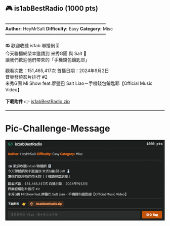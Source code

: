 ## 🎮 is1abBestRadio (1000 pts)

════════════════════════════════\
**Author:** HeyMrSalt **Difficulty:** Easy **Category:** Misc\
════════════════════════════════\
\
📻 歡迎收聽 is1ab 聯播網 🎚️\
今天聯播網榮幸邀請到 米秀G團 與 Salt 🧂\
讓我們歡迎他們帶來的「手機錢包鑰匙耶」

觀看次數：151,465,417次 首播日期：2024年9月2日\
音樂發燒影片排行 #2\
米秀G團 Mi Show feat.廖鹽巴 Salt Liao－手機錢包鑰匙耶【Official Music Video】\
\
**下載附件** 👉 [is1abBestRadio.zip](https://github.com/HeyMrSalt/is1abCTF-2024-Challenges/raw/main/misc/is1abBestRadio/is1abBestRadio.zip)

---
# Pic-Challenge-Message
![Untitled](../../Appendix-img/is1abBestRadio.png)
